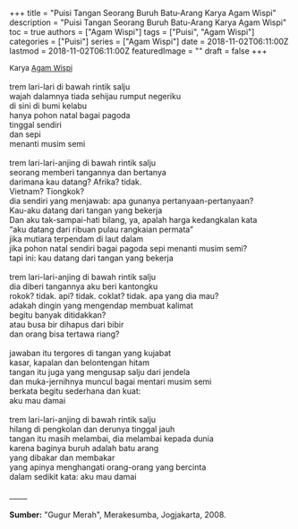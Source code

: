 +++
title = "Puisi Tangan Seorang Buruh Batu-Arang Karya Agam Wispi"
description = "Puisi Tangan Seorang Buruh Batu-Arang Karya Agam Wispi"
toc = true
authors = ["Agam Wispi"]
tags = ["Puisi", "Agam Wispi"]
categories = ["Puisi"]
series = ["Agam Wispi"]
date = 2018-11-02T06:11:00Z
lastmod = 2018-11-02T06:11:00Z
featuredImage = ""
draft = false
+++

<div style="text-align: justify;">
<div style="font-size: small;">Karya <a href="/authors/agam-wispi/" target="_blank">Agam Wispi</a></div><br />
trem lari-lari di bawah rintik salju<br />wajah dalamnya tiada sehijau rumput negeriku<br />di sini di bumi kelabu<br />hanya pohon natal bagai pagoda<br />tinggal sendiri<br />dan sepi<br />menanti musim semi<br /><br />trem lari-lari-anjing di bawah rintik salju<br />seorang memberi tangannya dan bertanya<br />darimana kau datang? Afrika? tidak.<br />Vietnam? Tiongkok?<br />dia sendiri yang menjawab: apa gunanya pertanyaan-pertanyaan?<br />Kau-aku datang dari tangan yang bekerja<br />Dan aku tak-sampai-hati bilang, ya, apalah harga kedangkalan kata<br />“aku datang dari ribuan pulau rangkaian permata”<br />jika mutiara terpendam di laut dalam<br />jika pohon natal sendiri bagai pagoda sepi menanti musim semi?<br />tapi ini: kau datang dari tangan yang bekerja<br /><br />trem lari-lari-anjing di bawah rintik salju<br />dia diberi tangannya aku beri kantongku<br />rokok? tidak. api? tidak. coklat? tidak. apa yang dia mau?<br />adakah dingin yang mengendap membuat kalimat<br />begitu banyak ditidakkan?<br />atau busa bir dihapus dari bibir<br />dan orang bisa tertawa riang?<br /><br />jawaban itu tergores di tangan yang kujabat<br />kasar, kapalan dan belontengan hitam<br />tangan itu juga yang mengusap salju dari jendela<br />dan muka-jernihnya muncul bagai mentari musim semi<br />berkata begitu sederhana dan kuat:<br />aku mau damai<br /><br />trem lari-lari-anjing di bawah rintik salju<br />hilang di pengkolan dan derunya tinggal jauh<br />tangan itu masih melambai, dia melambai kepada dunia<br />karena baginya buruh adalah batu arang<br />yang dibakar dan membakar<br />yang apinya menghangati orang-orang yang bercinta<br />dalam sedikit kata: aku mau damai<br /><br />
_____<br /><br />
<b>Sumber:</b> "Gugur Merah", Merakesumba, Jogjakarta, 2008.</div>
